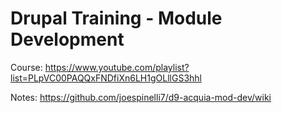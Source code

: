 # Drupal Training - Module Development

Course: https://www.youtube.com/playlist?list=PLpVC00PAQQxFNDfiXn6LH1gOLllGS3hhl

Notes: https://github.com/joespinelli7/d9-acquia-mod-dev/wiki
